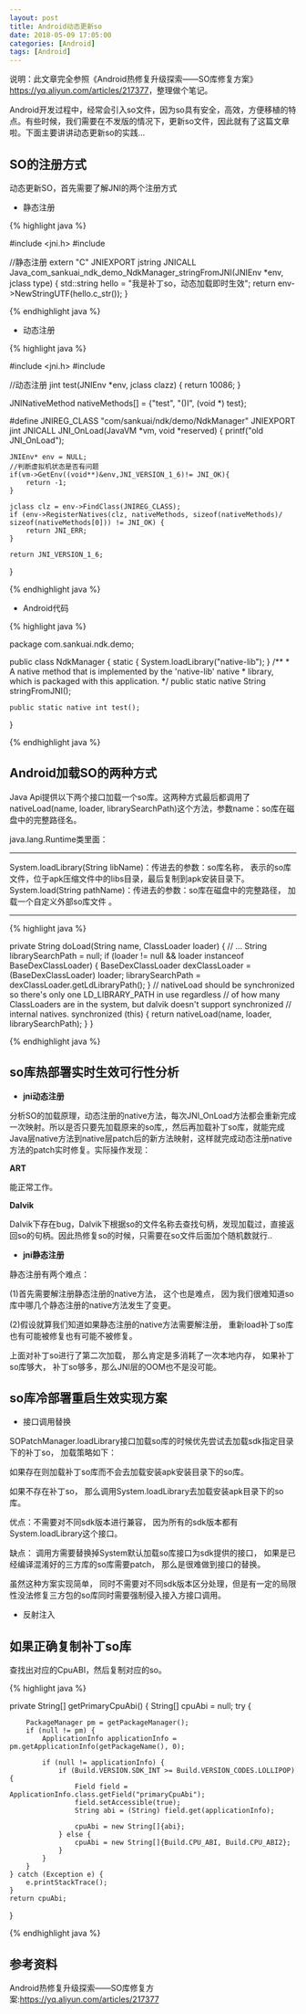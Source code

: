 ```yaml
---
layout: post
title: Android动态更新so
date: 2018-05-09 17:05:00
categories: [Android]
tags: [Android]
---
```


说明：此文章完全参照《Android热修复升级探索——SO库修复方案》<https://yq.aliyun.com/articles/217377>，整理做个笔记。

Android开发过程中，经常会引入so文件，因为so具有安全，高效，方便移植的特点。有些时候，我们需要在不发版的情况下，更新so文件，因此就有了这篇文章啦。下面主要讲讲动态更新so的实践...
<!--more-->


## SO的注册方式

动态更新SO，首先需要了解JNI的两个注册方式

- 静态注册

{% highlight java %}

#include <jni.h>
#include <string>
	
//静态注册
extern "C"
JNIEXPORT jstring JNICALL
Java_com_sankuai_ndk_demo_NdkManager_stringFromJNI(JNIEnv *env, jclass type) 	{
    std::string hello = "我是补丁so，动态加载即时生效";
    return env->NewStringUTF(hello.c_str());
}
	
{% endhighlight java %}

- 动态注册

{% highlight java %}

#include <jni.h>
#include <string>
	
//动态注册
jint test(JNIEnv *env, jclass clazz) {
    return 10086;
}
	
JNINativeMethod nativeMethods[] = {"test", "()I", (void *) test};
	
#define JNIREG_CLASS "com/sankuai/ndk/demo/NdkManager"
JNIEXPORT jint JNICALL JNI_OnLoad(JavaVM *vm, void *reserved) {
    printf("old JNI_OnLoad");
	
    JNIEnv* env = NULL;
    //判断虚拟机状态是否有问题
    if(vm->GetEnv((void**)&env,JNI_VERSION_1_6)!= JNI_OK){
        return -1;
    }
	
    jclass clz = env->FindClass(JNIREG_CLASS);
    if (env->RegisterNatives(clz, nativeMethods, sizeof(nativeMethods)/ sizeof(nativeMethods[0])) != JNI_OK) {
        return JNI_ERR;
    }
	
    return JNI_VERSION_1_6;
}

{% endhighlight java %}

- Android代码

{% highlight java %}

package com.sankuai.ndk.demo;

public class NdkManager {
    static {
        System.loadLibrary("native-lib");
    }
    /**
     * A native method that is implemented by the 'native-lib' native 
     * library, which is packaged with this application.
     */
    public static native String stringFromJNI();
	
    public static native int test();
	
}

{% endhighlight java %}


## Android加载SO的两种方式

Java Api提供以下两个接口加载一个so库。这两种方式最后都调用了nativeLoad(name, loader, librarySearchPath)这个方法，参数name：so库在磁盘中的完整路径名。

java.lang.Runtime类里面：

***
System.loadLibrary(String libName)：传进去的参数：so库名称， 表示的so库文件，位于apk压缩文件中的libs目录，最后复制到apk安装目录下。
System.load(String pathName)：传进去的参数：so库在磁盘中的完整路径， 加载一个自定义外部so库文件 。
***


{% highlight java %}

private String doLoad(String name, ClassLoader loader) {
    // ...
    String librarySearchPath = null;
    if (loader != null && loader instanceof BaseDexClassLoader) {
        BaseDexClassLoader dexClassLoader = (BaseDexClassLoader) loader;
        librarySearchPath = dexClassLoader.getLdLibraryPath();
    }
    // nativeLoad should be synchronized so there's only one LD_LIBRARY_PATH in use regardless
    // of how many ClassLoaders are in the system, but dalvik doesn't support synchronized
    // internal natives.
    synchronized (this) {
        return nativeLoad(name, loader, librarySearchPath);
    }
}

{% endhighlight java %}

## so库热部署实时生效可行性分析

- **jni动态注册**

分析SO的加载原理，动态注册的native方法，每次JNI_OnLoad方法都会重新完成一次映射。所以是否只要先加载原来的so库,，然后再加载补丁so库，就能完成Java层native方法到native层patch后的新方法映射，这样就完成动态注册native方法的patch实时修复。实际操作发现：

**ART**

能正常工作。

**Dalvik**

Dalvik下存在bug，Dalvik下根据so的文件名称去查找句柄，发现加载过，直接返回so的句柄。因此热修复so的时候，只需要在so文件后面加个随机数就行..

- **jni静态注册**

静态注册有两个难点：

(1)首先需要解注册静态注册的native方法， 这个也是难点， 因为我们很难知道so库中哪几个静态注册的native方法发生了变更。

(2)假设就算我们知道如果静态注册的native方法需要解注册， 重新load补丁so库也有可能被修复也有可能不被修复。

上面对补丁so进行了第二次加载， 那么肯定是多消耗了一次本地内存， 如果补丁so库够大， 补丁so够多，那么JNI层的OOM也不是没可能。

## so库冷部署重启生效实现方案

- 接口调用替换

SOPatchManager.loadLibrary接口加载so库的时候优先尝试去加载sdk指定目录下的补丁so， 加载策略如下：

如果存在则加载补丁so库而不会去加载安装apk安装目录下的so库。

如果不存在补丁so， 那么调用System.loadLibrary去加载安装apk目录下的so库。

优点：不需要对不同sdk版本进行兼容， 因为所有的sdk版本都有System.loadLibrary这个接口。

缺点： 调用方需要替换掉System默认加载so库接口为sdk提供的接口， 如果是已经编译混淆好的三方库的so库需要patch， 那么是很难做到接口的替换。

虽然这种方案实现简单， 同时不需要对不同sdk版本区分处理，但是有一定的局限性没法修复三方包的so库同时需要强制侵入接入方接口调用。

-  反射注入


## 如果正确复制补丁so库

查找出对应的CpuABI，然后复制对应的so。

{% highlight java %}

private String[] getPrimaryCpuAbi() {
    String[] cpuAbi = null;
    try {
	
        PackageManager pm = getPackageManager();
        if (null != pm) {
            ApplicationInfo applicationInfo = pm.getApplicationInfo(getPackageName(), 0);
	
            if (null != applicationInfo) {
                if (Build.VERSION.SDK_INT >= Build.VERSION_CODES.LOLLIPOP) {
                    Field field = ApplicationInfo.class.getField("primaryCpuAbi");
                    field.setAccessible(true);
                    String abi = (String) field.get(applicationInfo);
	
                    cpuAbi = new String[]{abi};
                } else {
                    cpuAbi = new String[]{Build.CPU_ABI, Build.CPU_ABI2};
                }
            }
        }
    } catch (Exception e) {
        e.printStackTrace();
    }
    return cpuAbi;
}
	
{% endhighlight java %}

## 参考资料

Android热修复升级探索——SO库修复方案:<https://yq.aliyun.com/articles/217377>